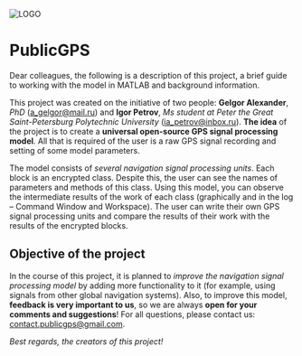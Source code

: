 ![LOGO](https://lh3.googleusercontent.com/a-/AOh14GgsHjThixQ7mA_IV1NQvtV-b1pbXenLGUJHf0nr=s96-cc-rg)

# PublicGPS
Dear colleagues, the following is a description of this project, a brief guide to working with the model in MATLAB and background information.

This project was created on the initiative of two people: **Gelgor Alexander**, *PhD* (a_gelgor@mail.ru) and **Igor Petrov**, *Ms student at Peter the Great Saint-Petersburg Polytechnic University* (ia_petrov@inbox.ru). **The idea** of the project is to create a **universal open-source GPS signal processing model**. All that is required of the user is a raw GPS signal recording and setting of some model parameters.

The model consists of *several navigation signal processing units*. Each block is an encrypted class. Despite this, the user can see the names of parameters and methods of this class. Using this model, you can observe the intermediate results of the work of each class (graphically and in the log – Command Window and Workspace). The user can write their own GPS signal processing units and compare the results of their work with the results of the encrypted blocks.

## Objective of the project
In the course of this project, it is planned to *improve the navigation signal processing model* by adding more functionality to it (for example, using signals from other global navigation systems). Also, to improve this model, **feedback is very important to us**, so we are always **open for your comments and suggestions**! For all questions, please contact us: contact.publicgps@gmail.com.

*Best regards, the creators of this project!*
